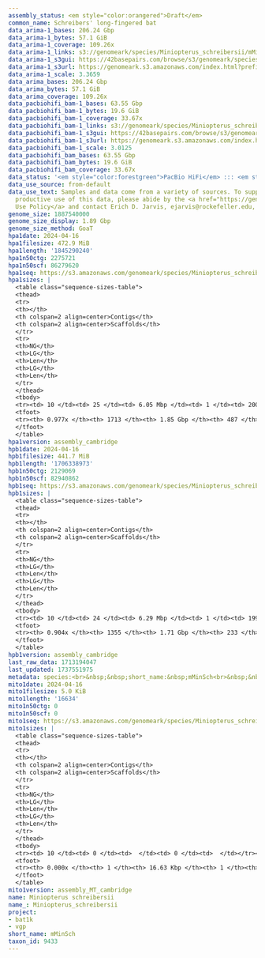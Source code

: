 ```yaml
---
assembly_status: <em style="color:orangered">Draft</em>
common_name: Schreibers' long-fingered bat
data_arima-1_bases: 206.24 Gbp
data_arima-1_bytes: 57.1 GiB
data_arima-1_coverage: 109.26x
data_arima-1_links: s3://genomeark/species/Miniopterus_schreibersii/mMinSch1/genomic_data/arima/<br>
data_arima-1_s3gui: https://42basepairs.com/browse/s3/genomeark/species/Miniopterus_schreibersii/mMinSch1/genomic_data/arima/
data_arima-1_s3url: https://genomeark.s3.amazonaws.com/index.html?prefix=species/Miniopterus_schreibersii/mMinSch1/genomic_data/arima/
data_arima-1_scale: 3.3659
data_arima_bases: 206.24 Gbp
data_arima_bytes: 57.1 GiB
data_arima_coverage: 109.26x
data_pacbiohifi_bam-1_bases: 63.55 Gbp
data_pacbiohifi_bam-1_bytes: 19.6 GiB
data_pacbiohifi_bam-1_coverage: 33.67x
data_pacbiohifi_bam-1_links: s3://genomeark/species/Miniopterus_schreibersii/mMinSch1/genomic_data/pacbio_hifi/<br>
data_pacbiohifi_bam-1_s3gui: https://42basepairs.com/browse/s3/genomeark/species/Miniopterus_schreibersii/mMinSch1/genomic_data/pacbio_hifi/
data_pacbiohifi_bam-1_s3url: https://genomeark.s3.amazonaws.com/index.html?prefix=species/Miniopterus_schreibersii/mMinSch1/genomic_data/pacbio_hifi/
data_pacbiohifi_bam-1_scale: 3.0125
data_pacbiohifi_bam_bases: 63.55 Gbp
data_pacbiohifi_bam_bytes: 19.6 GiB
data_pacbiohifi_bam_coverage: 33.67x
data_status: '<em style="color:forestgreen">PacBio HiFi</em> ::: <em style="color:forestgreen">Arima</em>'
data_use_source: from-default
data_use_text: Samples and data come from a variety of sources. To support fair and
  productive use of this data, please abide by the <a href="https://genome10k.soe.ucsc.edu/data-use-policies/">Data
  Use Policy</a> and contact Erich D. Jarvis, ejarvis@rockefeller.edu, with any questions.
genome_size: 1887540000
genome_size_display: 1.89 Gbp
genome_size_method: GoaT
hpa1date: 2024-04-16
hpa1filesize: 472.9 MiB
hpa1length: '1845290240'
hpa1n50ctg: 2275721
hpa1n50scf: 86279620
hpa1seq: https://s3.amazonaws.com/genomeark/species/Miniopterus_schreibersii/mMinSch1/assembly_cambridge/mMinSch1.hap1.asm.20240416.fasta.gz
hpa1sizes: |
  <table class="sequence-sizes-table">
  <thead>
  <tr>
  <th></th>
  <th colspan=2 align=center>Contigs</th>
  <th colspan=2 align=center>Scaffolds</th>
  </tr>
  <tr>
  <th>NG</th>
  <th>LG</th>
  <th>Len</th>
  <th>LG</th>
  <th>Len</th>
  </tr>
  </thead>
  <tbody>
  <tr><td> 10 </td><td> 25 </td><td> 6.05 Mbp </td><td> 1 </td><td> 200.21 Mbp </td></tr><tr><td> 20 </td><td> 62 </td><td> 4.50 Mbp </td><td> 2 </td><td> 187.45 Mbp </td></tr><tr><td> 30 </td><td> 110 </td><td> 3.56 Mbp </td><td> 4 </td><td> 104.29 Mbp </td></tr><tr><td> 40 </td><td> 169 </td><td> 2.85 Mbp </td><td> 6 </td><td> 92.79 Mbp </td></tr><tr style="background-color:#cccccc;"><td> 50 </td><td> 244 </td><td style="background-color:#88ff88;"> 2.28 Mbp </td><td> 8 </td><td style="background-color:#88ff88;"> 86.28 Mbp </td></tr><tr><td> 60 </td><td> 338 </td><td> 1.80 Mbp </td><td> 11 </td><td> 83.00 Mbp </td></tr><tr><td> 70 </td><td> 455 </td><td> 1.40 Mbp </td><td> 13 </td><td> 73.06 Mbp </td></tr><tr><td> 80 </td><td> 616 </td><td> 0.96 Mbp </td><td> 16 </td><td> 53.96 Mbp </td></tr><tr><td> 90 </td><td> 867 </td><td> 0.54 Mbp </td><td> 20 </td><td> 40.25 Mbp </td></tr><tr><td> 100 </td><td> 0 </td><td>  </td><td> 0 </td><td>  </td></tr></tbody>
  <tfoot>
  <tr><th> 0.977x </th><th> 1713 </th><th> 1.85 Gbp </th><th> 487 </th><th> 1.85 Gbp </th></tr>
  </tfoot>
  </table>
hpa1version: assembly_cambridge
hpb1date: 2024-04-16
hpb1filesize: 441.7 MiB
hpb1length: '1706338973'
hpb1n50ctg: 2129069
hpb1n50scf: 82940862
hpb1seq: https://s3.amazonaws.com/genomeark/species/Miniopterus_schreibersii/mMinSch1/assembly_cambridge/mMinSch1.hap2.asm.20240416.fasta.gz
hpb1sizes: |
  <table class="sequence-sizes-table">
  <thead>
  <tr>
  <th></th>
  <th colspan=2 align=center>Contigs</th>
  <th colspan=2 align=center>Scaffolds</th>
  </tr>
  <tr>
  <th>NG</th>
  <th>LG</th>
  <th>Len</th>
  <th>LG</th>
  <th>Len</th>
  </tr>
  </thead>
  <tbody>
  <tr><td> 10 </td><td> 24 </td><td> 6.29 Mbp </td><td> 1 </td><td> 199.56 Mbp </td></tr><tr><td> 20 </td><td> 61 </td><td> 4.49 Mbp </td><td> 2 </td><td> 186.32 Mbp </td></tr><tr><td> 30 </td><td> 111 </td><td> 3.38 Mbp </td><td> 4 </td><td> 96.44 Mbp </td></tr><tr><td> 40 </td><td> 173 </td><td> 2.70 Mbp </td><td> 6 </td><td> 91.54 Mbp </td></tr><tr style="background-color:#cccccc;"><td> 50 </td><td> 252 </td><td style="background-color:#88ff88;"> 2.13 Mbp </td><td> 9 </td><td style="background-color:#88ff88;"> 82.94 Mbp </td></tr><tr><td> 60 </td><td> 352 </td><td> 1.69 Mbp </td><td> 11 </td><td> 73.82 Mbp </td></tr><tr><td> 70 </td><td> 482 </td><td> 1.22 Mbp </td><td> 14 </td><td> 55.20 Mbp </td></tr><tr><td> 80 </td><td> 677 </td><td> 0.77 Mbp </td><td> 17 </td><td> 44.67 Mbp </td></tr><tr><td> 90 </td><td> 1209 </td><td> 84.48 Kbp </td><td> 105 </td><td> 122.00 Kbp </td></tr><tr><td> 100 </td><td> 0 </td><td>  </td><td> 0 </td><td>  </td></tr></tbody>
  <tfoot>
  <tr><th> 0.904x </th><th> 1355 </th><th> 1.71 Gbp </th><th> 233 </th><th> 1.71 Gbp </th></tr>
  </tfoot>
  </table>
hpb1version: assembly_cambridge
last_raw_data: 1713194047
last_updated: 1737551975
metadata: species:<br>&nbsp;&nbsp;short_name:&nbsp;mMinSch<br>&nbsp;&nbsp;name:&nbsp;Miniopterus&nbsp;schreibersii<br>&nbsp;&nbsp;taxon_id:&nbsp;9433<br>&nbsp;&nbsp;common_name:&nbsp;Schreibers'&nbsp;long-fingered&nbsp;bat<br>&nbsp;&nbsp;order:<br>&nbsp;&nbsp;&nbsp;&nbsp;name:&nbsp;Chiroptera<br>&nbsp;&nbsp;family:<br>&nbsp;&nbsp;&nbsp;&nbsp;name:&nbsp;Vespertilionidae<br>&nbsp;&nbsp;individuals:<br>&nbsp;&nbsp;&nbsp;&nbsp;-&nbsp;short_name:&nbsp;mMinSch1<br>&nbsp;&nbsp;&nbsp;&nbsp;&nbsp;&nbsp;biosample_id:&nbsp;SAMEA113980738<br>&nbsp;&nbsp;&nbsp;&nbsp;&nbsp;&nbsp;sex:&nbsp;male<br>&nbsp;&nbsp;genome_size:&nbsp;1887540000<br>&nbsp;&nbsp;genome_size_method:&nbsp;GoaT<br>&nbsp;&nbsp;project:&nbsp;[&nbsp;bat1k,&nbsp;vgp&nbsp;]<br>
mito1date: 2024-04-16
mito1filesize: 5.0 KiB
mito1length: '16634'
mito1n50ctg: 0
mito1n50scf: 0
mito1seq: https://s3.amazonaws.com/genomeark/species/Miniopterus_schreibersii/mMinSch1/assembly_MT_cambridge/mMinSch1.MT.20240416.fasta.gz
mito1sizes: |
  <table class="sequence-sizes-table">
  <thead>
  <tr>
  <th></th>
  <th colspan=2 align=center>Contigs</th>
  <th colspan=2 align=center>Scaffolds</th>
  </tr>
  <tr>
  <th>NG</th>
  <th>LG</th>
  <th>Len</th>
  <th>LG</th>
  <th>Len</th>
  </tr>
  </thead>
  <tbody>
  <tr><td> 10 </td><td> 0 </td><td>  </td><td> 0 </td><td>  </td></tr><tr><td> 20 </td><td> 0 </td><td>  </td><td> 0 </td><td>  </td></tr><tr><td> 30 </td><td> 0 </td><td>  </td><td> 0 </td><td>  </td></tr><tr><td> 40 </td><td> 0 </td><td>  </td><td> 0 </td><td>  </td></tr><tr style="background-color:#cccccc;"><td> 50 </td><td> 0 </td><td style="background-color:#ff8888;">  </td><td> 0 </td><td style="background-color:#ff8888;">  </td></tr><tr><td> 60 </td><td> 0 </td><td>  </td><td> 0 </td><td>  </td></tr><tr><td> 70 </td><td> 0 </td><td>  </td><td> 0 </td><td>  </td></tr><tr><td> 80 </td><td> 0 </td><td>  </td><td> 0 </td><td>  </td></tr><tr><td> 90 </td><td> 0 </td><td>  </td><td> 0 </td><td>  </td></tr><tr><td> 100 </td><td> 0 </td><td>  </td><td> 0 </td><td>  </td></tr></tbody>
  <tfoot>
  <tr><th> 0.000x </th><th> 1 </th><th> 16.63 Kbp </th><th> 1 </th><th> 16.63 Kbp </th></tr>
  </tfoot>
  </table>
mito1version: assembly_MT_cambridge
name: Miniopterus schreibersii
name_: Miniopterus_schreibersii
project:
- bat1k
- vgp
short_name: mMinSch
taxon_id: 9433
---
```

